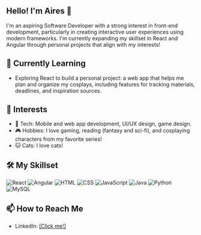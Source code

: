 ## Hello! I'm Aires 👋
I'm an aspiring Software Developer with a strong interest in front-end development, particularly in creating interactive user experiences using modern frameworks. I'm currently expanding my skillset in React and Angular through personal projects that align with my interests!


## 🌱 Currently Learning
- Exploring React to build a personal project: a web app that helps me plan and organize my cosplays, including features for tracking materials, deadlines, and inspiration sources.


## 🎯 Interests
- 📱 Tech: Mobile and web app development, UI/UX design, game design.
- 🎮 Hobbies: I love gaming, reading (fantasy and sci-fi), and cosplaying characters from my favorite series!
- 🐱 Cats: I love cats!

## 🛠️ My Skillset
![React](https://img.shields.io/badge/-React-61DAFB?logo=react&logoColor=black&style=flat)
![Angular](https://img.shields.io/badge/-Angular-D60000?logo=angular&logoColor=white&style=flat)
![HTML](https://img.shields.io/badge/-HTML-E34F26?logo=html5&logoColor=white&style=flat)
![CSS](https://img.shields.io/badge/-CSS-1572B6?logo=css3&logoColor=white&style=flat)
![JavaScript](https://img.shields.io/badge/-JavaScript-F7DF1E?logo=javascript&logoColor=black&style=flat)
![Java](https://img.shields.io/badge/-Java-007396?logo=java&logoColor=white&style=flat)
![Python](https://img.shields.io/badge/-Python-3776AB?logo=python&logoColor=white&style=flat)
![MySQL](https://img.shields.io/badge/-MySQL-4479A1?logo=mysql&logoColor=white&style=flat)


## 📫 How to Reach Me
- LinkedIn: [[Click me!]](https://www.linkedin.com/in/eduarda-tavares/)

